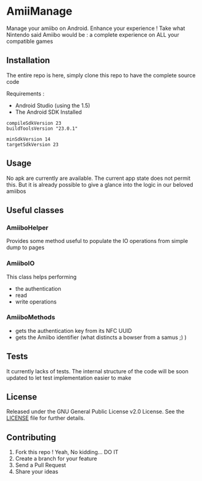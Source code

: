 # AmiiManage

Manage your amiibo on Android. Enhance your experience ! Take what Nintendo said Amiibo would be : a complete experience on ALL your compatible games

## Installation

The entire repo is here, simply clone this repo to have the complete source code

Requirements :
 + Android Studio (using the 1.5)
 + The Android SDK Installed

```
compileSdkVersion 23
buildToolsVersion "23.0.1"
```

```
minSdkVersion 14
targetSdkVersion 23
```

## Usage

No apk are currently are available. The current app state does not permit this. But it is already possible to give a glance into the logic in our beloved amiibos

## Useful classes

### AmiiboHelper

Provides some method useful to populate the IO operations from simple dump to pages

### AmiiboIO

This class helps performing
 + the authentication
 + read
 + write operations

### AmiiboMethods

 + gets the authentication key from its NFC UUID
 + gets the Amiibo identifier (what distincts a bowser from a samus ;) )

## Tests

It currently lacks of tests. The internal structure of the code will be soon updated to let test implementation easier to make

## License

Released under the GNU General Public License v2.0 License. See the [LICENSE](http://www.gnu.org/licenses/gpl-2.0.txt) file for further details.

## Contributing

 1. Fork this repo ! Yeah, No kidding... DO IT
 2. Create a branch for your feature
 3. Send a Pull Request
 4. Share your ideas
